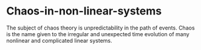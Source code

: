 # Chaos-in-non-linear-systems
The subject of chaos theory is unpredictability in the path of events. Chaos is the name given to  the irregular and unexpected time evolution of many nonlinear and complicated linear systems. 
